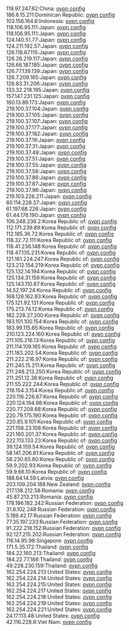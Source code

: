 119.97.247.62:China: [ovpn config](vpn/119_97_247_62.ovpn)  
186.6.15.211:Dominican Republic: [ovpn config](vpn/186_6_15_211.ovpn)  
103.156.164.6:Indonesia: [ovpn config](vpn/103_156_164_6.ovpn)  
118.106.95.111:Japan: [ovpn config](vpn/118_106_95_111.ovpn)  
118.106.95.111:Japan: [ovpn config](vpn/118_106_95_111.ovpn)  
124.140.51.77:Japan: [ovpn config](vpn/124_140_51_77.ovpn)  
124.211.192.57:Japan: [ovpn config](vpn/124_211_192_57.ovpn)  
126.118.67.115:Japan: [ovpn config](vpn/126_118_67_115.ovpn)  
126.26.219.117:Japan: [ovpn config](vpn/126_26_219_117.ovpn)  
126.66.187.185:Japan: [ovpn config](vpn/126_66_187_185.ovpn)  
126.77.139.139:Japan: [ovpn config](vpn/126_77_139_139.ovpn)  
126.7.209.165:Japan: [ovpn config](vpn/126_7_209_165.ovpn)  
126.83.31.206:Japan: [ovpn config](vpn/126_83_31_206.ovpn)  
133.32.218.195:Japan: [ovpn config](vpn/133_32_218_195.ovpn)  
157.147.231.125:Japan: [ovpn config](vpn/157_147_231_125.ovpn)  
160.13.89.173:Japan: [ovpn config](vpn/160_13_89_173.ovpn)  
219.100.37.104:Japan: [ovpn config](vpn/219_100_37_104.ovpn)  
219.100.37.105:Japan: [ovpn config](vpn/219_100_37_105.ovpn)  
219.100.37.107:Japan: [ovpn config](vpn/219_100_37_107.ovpn)  
219.100.37.177:Japan: [ovpn config](vpn/219_100_37_177.ovpn)  
219.100.37.182:Japan: [ovpn config](vpn/219_100_37_182.ovpn)  
219.100.37.19:Japan: [ovpn config](vpn/219_100_37_19.ovpn)  
219.100.37.31:Japan: [ovpn config](vpn/219_100_37_31.ovpn)  
219.100.37.49:Japan: [ovpn config](vpn/219_100_37_49.ovpn)  
219.100.37.51:Japan: [ovpn config](vpn/219_100_37_51.ovpn)  
219.100.37.55:Japan: [ovpn config](vpn/219_100_37_55.ovpn)  
219.100.37.58:Japan: [ovpn config](vpn/219_100_37_58.ovpn)  
219.100.37.86:Japan: [ovpn config](vpn/219_100_37_86.ovpn)  
219.100.37.87:Japan: [ovpn config](vpn/219_100_37_87.ovpn)  
219.100.37.96:Japan: [ovpn config](vpn/219_100_37_96.ovpn)  
219.103.226.211:Japan: [ovpn config](vpn/219_103_226_211.ovpn)  
60.114.228.37:Japan: [ovpn config](vpn/60_114_228_37.ovpn)  
61.197.68.226:Japan: [ovpn config](vpn/61_197_68_226.ovpn)  
61.44.176.190:Japan: [ovpn config](vpn/61_44_176_190.ovpn)  
106.248.236.2:Korea Republic of: [ovpn config](vpn/106_248_236_2.ovpn)  
112.171.239.89:Korea Republic of: [ovpn config](vpn/112_171_239_89.ovpn)  
112.185.36.72:Korea Republic of: [ovpn config](vpn/112_185_36_72.ovpn)  
118.32.72.111:Korea Republic of: [ovpn config](vpn/118_32_72_111.ovpn)  
118.41.236.148:Korea Republic of: [ovpn config](vpn/118_41_236_148.ovpn)  
118.47.135.231:Korea Republic of: [ovpn config](vpn/118_47_135_231.ovpn)  
121.161.224.247:Korea Republic of: [ovpn config](vpn/121_161_224_247.ovpn)  
123.212.154.219:Korea Republic of: [ovpn config](vpn/123_212_154_219.ovpn)  
125.132.14.194:Korea Republic of: [ovpn config](vpn/125_132_14_194.ovpn)  
125.134.31.159:Korea Republic of: [ovpn config](vpn/125_134_31_159.ovpn)  
125.143.110.87:Korea Republic of: [ovpn config](vpn/125_143_110_87.ovpn)  
14.52.197.24:Korea Republic of: [ovpn config](vpn/14_52_197_24.ovpn)  
168.126.162.83:Korea Republic of: [ovpn config](vpn/168_126_162_83.ovpn)  
175.121.92.131:Korea Republic of: [ovpn config](vpn/175_121_92_131.ovpn)  
175.213.74.12:Korea Republic of: [ovpn config](vpn/175_213_74_12.ovpn)  
182.228.27.200:Korea Republic of: [ovpn config](vpn/182_228_27_200.ovpn)  
183.101.100.154:Korea Republic of: [ovpn config](vpn/183_101_100_154.ovpn)  
183.99.115.65:Korea Republic of: [ovpn config](vpn/183_99_115_65.ovpn)  
210.123.224.160:Korea Republic of: [ovpn config](vpn/210_123_224_160.ovpn)  
211.105.216.13:Korea Republic of: [ovpn config](vpn/211_105_216_13.ovpn)  
211.114.109.165:Korea Republic of: [ovpn config](vpn/211_114_109_165.ovpn)  
211.183.202.54:Korea Republic of: [ovpn config](vpn/211_183_202_54.ovpn)  
211.222.216.97:Korea Republic of: [ovpn config](vpn/211_222_216_97.ovpn)  
211.245.15.211:Korea Republic of: [ovpn config](vpn/211_245_15_211.ovpn)  
211.248.213.250:Korea Republic of: [ovpn config](vpn/211_248_213_250.ovpn)  
211.251.12.38:Korea Republic of: [ovpn config](vpn/211_251_12_38.ovpn)  
211.55.222.244:Korea Republic of: [ovpn config](vpn/211_55_222_244.ovpn)  
218.154.3.154:Korea Republic of: [ovpn config](vpn/218_154_3_154.ovpn)  
220.116.226.67:Korea Republic of: [ovpn config](vpn/220_116_226_67.ovpn)  
220.124.194.98:Korea Republic of: [ovpn config](vpn/220_124_194_98.ovpn)  
220.77.208.68:Korea Republic of: [ovpn config](vpn/220_77_208_68.ovpn)  
220.79.175.190:Korea Republic of: [ovpn config](vpn/220_79_175_190.ovpn)  
220.85.9.101:Korea Republic of: [ovpn config](vpn/220_85_9_101.ovpn)  
221.158.23.108:Korea Republic of: [ovpn config](vpn/221_158_23_108.ovpn)  
221.160.201.37:Korea Republic of: [ovpn config](vpn/221_160_201_37.ovpn)  
222.113.133.23:Korea Republic of: [ovpn config](vpn/222_113_133_23.ovpn)  
39.124.159.54:Korea Republic of: [ovpn config](vpn/39_124_159_54.ovpn)  
58.141.206.81:Korea Republic of: [ovpn config](vpn/58_141_206_81.ovpn)  
58.230.65.80:Korea Republic of: [ovpn config](vpn/58_230_65_80.ovpn)  
59.9.202.93:Korea Republic of: [ovpn config](vpn/59_9_202_93.ovpn)  
59.9.66.10:Korea Republic of: [ovpn config](vpn/59_9_66_10.ovpn)  
188.64.14.59:Latvia: [ovpn config](vpn/188_64_14_59.ovpn)  
203.109.204.188:New Zealand: [ovpn config](vpn/203_109_204_188.ovpn)  
217.138.212.58:Romania: [ovpn config](vpn/217_138_212_58.ovpn)  
45.87.213.213:Romania: [ovpn config](vpn/45_87_213_213.ovpn)  
178.186.182.242:Russian Federation: [ovpn config](vpn/178_186_182_242.ovpn)  
31.6.102.248:Russian Federation: [ovpn config](vpn/31_6_102_248.ovpn)  
5.189.42.17:Russian Federation: [ovpn config](vpn/5_189_42_17.ovpn)  
77.35.197.233:Russian Federation: [ovpn config](vpn/77_35_197_233.ovpn)  
91.222.218.152:Russian Federation: [ovpn config](vpn/91_222_218_152.ovpn)  
92.127.215.202:Russian Federation: [ovpn config](vpn/92_127_215_202.ovpn)  
116.14.95.98:Singapore: [ovpn config](vpn/116_14_95_98.ovpn)  
171.5.35.172:Thailand: [ovpn config](vpn/171_5_35_172.ovpn)  
184.22.160.213:Thailand: [ovpn config](vpn/184_22_160_213.ovpn)  
184.22.77.188:Thailand: [ovpn config](vpn/184_22_77_188.ovpn)  
49.228.230.159:Thailand: [ovpn config](vpn/49_228_230_159.ovpn)  
162.254.224.213:United States: [ovpn config](vpn/162_254_224_213.ovpn)  
162.254.224.214:United States: [ovpn config](vpn/162_254_224_214.ovpn)  
162.254.224.215:United States: [ovpn config](vpn/162_254_224_215.ovpn)  
162.254.224.217:United States: [ovpn config](vpn/162_254_224_217.ovpn)  
162.254.224.218:United States: [ovpn config](vpn/162_254_224_218.ovpn)  
162.254.224.219:United States: [ovpn config](vpn/162_254_224_219.ovpn)  
162.254.224.221:United States: [ovpn config](vpn/162_254_224_221.ovpn)  
24.17.113.48:United States: [ovpn config](vpn/24_17_113_48.ovpn)  
42.116.228.6:Viet Nam: [ovpn config](vpn/42_116_228_6.ovpn)  
